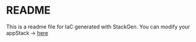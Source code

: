 # README
This is a readme file for IaC generated with StackGen.
You can modify your appStack -> [here](http://main.dev.stackgen.com/appstacks/0f9cf68a-dfaa-4b3f-bae8-2c51adccb281)
